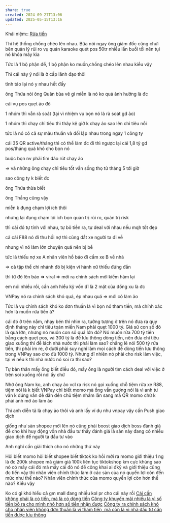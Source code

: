 ```yaml
---
share: true
created: 2024-09-27T13:06
updated: 2025-05-15T13:16
---
```

Khái niệm:: [Rửa tiền](../%CE%9E%20Kh%C3%A1i%20ni%E1%BB%87m/R%E1%BB%ADa%20ti%E1%BB%81n.md)

Thì hệ thống chồng chéo lên nhau. 
Bữa nói ngay ông giám đốc cũng chửi bên quản lý rủi ro vụ quán karaoke quét pos 50tr nhiều lần buổi tối nên tụi nó khóa máy kìa

Tức là 1 bộ phận để, 1 bộ phận ko muốn,chồng chéo lên nhau kiểu vậy

Thì cái này ý nói là ở cấp lãnh đạo thôi

tĩnh táo lại nó y nhau hết đấy

ông Thừa nói ông Quân bùa vẽ gì miễn là nó ko quá ảnh hưởng là đc

cái vụ pos quẹt ảo đó

1 nhóm thì vẫn rà soát (tại vì nhiệm vụ bọn nó là rà soát gd ảo)

1 nhóm thì chạy chỉ tiêu thì thây kệ giờ k chạy ảo sao lên chỉ tiêu nổi

tức là nó có cả sự mâu thuẫn và đối lập nhau trong ngay 1 công ty

cái 35 QR active/tháng thì có thể làm đc đi thì ngược lại cái 1,8 tỷ gd pos/tháng quá khó cho bọn nó

buộc bọn nv phải tìm đáo rút chạy ảo

=> và những ông chạy chỉ tiêu tốt vẫn sống thọ từ tháng 5 tới giờ

sao công ty k biết đc

ông Thừa thừa biết

ông Thắng cũng vậy

miễn k đụng chạm lợi ích thôi

nhưng lại đụng chạm lợi ích bọn quản trị rủi ro, quản trị risk

thì cái đó tự tính với nhau, tự bỏ tiền ra, tự deal với nhau nếu mqh tốt đẹp

cả cái F88 nó đi thu hồi nợ thì cũng dắt xe người ta đi về

nhưng vì nó làm lớn chuyện quá nên bị bể

tức là thiếu nợ xe A nhân viên hổ báo đi cầm xe B về nhà

=> cả tập thể chi nhánh đó bị kiện vì hành xử thiếu đứng đắn

thì từ đó lên báo => viral => mới ra chính sách mới kiềm hãm lại

em nói nhiều rồi, cần anh hiểu kỹ vốn dĩ là 2 mặt của đồng xu là đc

VNPay nó ra chính sách khó quá, ép nhau quá => mới có làm ảo

Tức là vụ chính sách khó ko đơn thuần là vì bọn nó tham tiền, mà chính xác hơn là muốn rửa tiền à?

cái đó ở trên nắm, nhạy bén thì nhìn ra, tưởng tượng ở trên nó đưa ra quy định tháng này chỉ tiêu toàn miền Nam phải quẹt 1000 tỷ. Giả sử con số đó là quá lớn, nhưng nó muốn con số quá lớn đó? Nó muốn rửa 700 tỷ tiền bằng cách quẹt pos, và 300 tỷ là để lưu thông dòng tiền, nên đưa chỉ tiêu giao xuống thì để lách nhà nước thì phải làm sao? chẳng lẽ nói 500 tỷ rửa tiền, thì phải im re, ở dưới phải suy nghĩ làm mọi cách để dòng tiền lưu thông trong VNPay sao cho đủ 1000 tỷ. Nhưng dĩ nhiên nó phải cho risk làm việc, tại vì nếu k thì nhà nước nó soi ra thì sao?

Tự bản thân mấy ổng biết điều đó, mấy ổng là người tìm cách deal với việc ở trên soi xuống rồi nói ấy chứ

Nhớ ông Nam ko, anh chạy ảo vcl ra risk nó gọi xuống chỗ tiệm rửa xe R88, tiệm nói là k biết VNPay chỉ biết momo mà ổng vẫn gượng nói là vì anh tư vấn k đúng vấn đề dẫn đến chủ tiệm nhầm lẫn sang mã QR momo chứ k phải anh mở ảo làm ảo

Thì anh diễn tả là chạy ảo thôi và anh lấy ví dụ như vnpay vậy cần Push giao dịch

giống như sàn shopee mới lên nó cũng phải boost giao dịch boss đánh giá để cho khi huy động vốn nhà đầu tư thấy đánh giá là sàn này đang có nhiều giao dịch để người ta đầu tư vào

Anh nghĩ cần giải thích cho nó những thứ này

Hỏi biết momo hỏi biết shopee biết tiktok ko hồi mới ra momo giới thiệu 1 ng là đc 200k shopee mã giảm giá 100k liên tục tiktokshop km cực khủng sao nó có mấy cái đó mà mấy cái đó nó để công khai ai đký và giới thiệu cũng đc tiền vậy thì nhân viên chính thức làm ở các sàn của nó quyền lợi còn đến mức như thế nào? Nhân viên chính thức của momo quyền lợi còn hơn thế nào? Kiểu vậy

Ko có gì khó hiểu cả gm mall đang nhiều kol pr cho cái này rồi
[Cái cần không phải là có tiền, mà là có dòng tiền](../Ki%E1%BA%BFm%20ti%E1%BB%81n/T%E1%BB%B1%20%C4%91%E1%BA%A7u%20t%C6%B0/C%C3%A1i%20c%E1%BA%A7n%20kh%C3%B4ng%20ph%E1%BA%A3i%20l%C3%A0%20c%C3%B3%20ti%E1%BB%81n,%20m%C3%A0%20l%C3%A0%20c%C3%B3%20d%C3%B2ng%20ti%E1%BB%81n.md)
[Công ty khuyến mãi nhiều là vì số tiền bỏ ra cho mình nhỏ hơn số tiền nhận được](./C%C3%B4ng%20ty%20khuy%E1%BA%BFn%20m%C3%A3i%20nhi%E1%BB%81u%20l%C3%A0%20v%C3%AC%20s%E1%BB%91%20ti%E1%BB%81n%20b%E1%BB%8F%20ra%20cho%20m%C3%ACnh%20nh%E1%BB%8F%20h%C6%A1n%20s%E1%BB%91%20ti%E1%BB%81n%20nh%E1%BA%ADn%20%C4%91%C6%B0%E1%BB%A3c.md)
[Công ty ra chính sách khó cho nhân viên không đơn thuần là vì tham tiền, mà còn là vì nhà đầu tư cần tiền được lưu thông](C%C3%B4ng%20ty%20ra%20ch%C3%ADnh%20s%C3%A1ch%20kh%C3%B3%20cho%20nh%C3%A2n%20vi%C3%AAn%20kh%C3%B4ng%20%C4%91%C6%A1n%20thu%E1%BA%A7n%20l%C3%A0%20v%C3%AC%20tham%20ti%E1%BB%81n,%20m%C3%A0%20c%C3%B2n%20l%C3%A0%20v%C3%AC%20nh%C3%A0%20%C4%91%E1%BA%A7u%20t%C6%B0%20c%E1%BA%A7n%20ti%E1%BB%81n%20%C4%91%C6%B0%E1%BB%A3c%20l%C6%B0u%20th%C3%B4ng.md)
